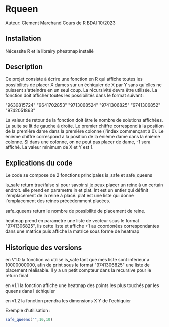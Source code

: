 # Rqueen
Auteur: Clement Marchand
Cours de R BDAI 10/2023
## Installation

Nécessite R et la librairy pheatmap installé

## Description

Ce projet consiste à écrire une fonction en R qui affiche toutes les possibilités de placer X dames sur un échiquier de X par Y sans qu'elles ne puissent s'atteindre en un seul coup. La récursivité devra être utilisée.
La fonction doit afficher toutes les possibilités dans le format suivant :

"9630815724"
"9641702853"
"9713068524"
"9741306825"
"9741306852"
"9742051863"

La valeur de retour de la fonction doit être le nombre de solutions affichées. La suite se lit de gauche à droite. Le premier chiffre correspond à la position de la première dame dans la première colonne (l'index commençant à 0). Le énième chiffre correspond à la position de la énième dame dans la énième colonne. Si dans une colonne, on ne peut pas placer de dame, -1 sera affiché. La valeur minimum de X et Y est 1.

## Explications du code 
Le code se compose de 2 fonctions principales is_safe et safe_queens

is_safe return true/false si pour savoir si je peux placer un reine à un certain endroit. elle prend en parametre in et plat. Int est un entier qui définit l'emplacement de la reine à placé. plat est une liste qui donne l'emplacement des reines précédemment placées.

safe_queens return le nombre de possibilité de placement de reine. 

heatmap prend en parametre une liste de vecteur sous le format "9741306825", lis cette liste et affiche +1 au coordonées correspondantes dans une matrice puis affiche la matrice sous forme de heatmap

## Historique des versions

en V1.0 la fonction va utilisé is_safe tant que mes liste sont inférieur a 10000000000, afin de print sous le format "9741306825" une liste de placement réalisable. Il y a un petit compteur dans la recursive pour le return final

en v1.1 la fonction affiche une heatmap des points les plus touchés par les queens dans l'échiquier

en v1.2 la fonction prendra les dimensions X Y de l'echiquier

Exemple d'utilisation :

```R
safe_queens("",10,10)
